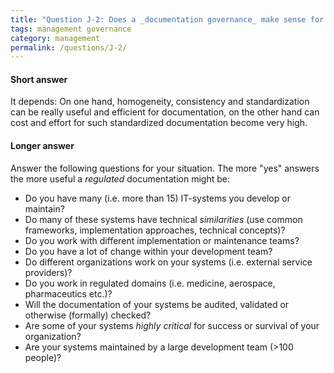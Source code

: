 ```yaml
---
title: "Question J-2: Does a _documentation governance_ make sense for architecture documentation??"
tags: management governance
category: management
permalink: /questions/J-2/
---
```



#### Short answer

It depends: On one hand, homogeneity, consistency and standardization can be really useful and efficient for documentation, on the other hand can cost and effort for such standardized documentation become very high.   

#### Longer answer

Answer the following questions for your situation. The more "yes" answers the more useful a _regulated_ documentation might be:

* Do you have many (i.e. more than 15) IT-systems you develop or maintain?
* Do many of these systems have technical _similarities_ (use common frameworks, implementation approaches, technical concepts)?
* Do you work with different implementation or maintenance teams?
* Do you have a lot of change within your development team?
* Do different organizations work on your systems (i.e. external service providers)?
* Do you work in regulated domains (i.e. medicine, aerospace, pharmaceutics etc.)?
* Will the documentation of your systems be audited, validated or otherwise (formally) checked?
* Are some of your systems _highly critical_ for success or survival of your organization?
* Are your systems maintained by a large development team (>100 people)?
